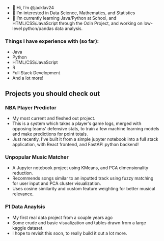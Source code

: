 - 👋 Hi, I’m @jacklav24
- 👀 I’m interested in Data Science, Mathematics, and Statistics
- 🌱 I’m currently learning Java/Python at School, and HTML/CSS/JavaScript through the Odin Project, and working on low-level python/pandas data analysis.

### Things I have experience with (so far):
- Java
- Python
- HTML/CSS/JavaScript
- R
- Full Stack Development
- And a lot more!

## Projects you should check out
### NBA Player Predictor
- My most current and fleshed out project.
- This is a system which takes a player's game logs, merged with opposing teams' defensive stats, to train a few machine learning models and make predictions for point totals.
- Just recently, I've built it from a simple jupyter notebook into a full stack application, with React frontend, and FastAPI python backend!

### Unpopular Music Matcher
- A Jupyter notebook project using KMeans, and PCA dimensionality reduction.
- Recommends songs similar to an inputted track using fuzzy matching for user input and PCA cluster visualization.
- Uses cosine similarity and custom feature weighting for better musical relevance.

### F1 Data Anaylsis
- My first real data project from a couple years ago
- Some crude and basic visualization and tables drawn from a large kaggle dataset.
- I hope to revisit this soon, to really build it out a lot more.

